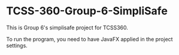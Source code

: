 # TCSS-360-Group-6-SimpliSafe

This is Group 6's simplisafe project for TCSS360.

To run the program, you need to have JavaFX applied in the project settings.

